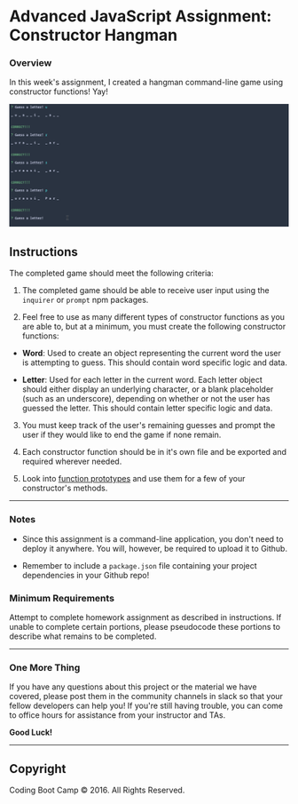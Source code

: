# Advanced JavaScript Assignment: Constructor Hangman

### Overview

In this week's assignment, I created a hangman command-line game using constructor functions! Yay!

![Hangman Cli](01-Hangman-Cli.gif)

## Instructions

The completed game should meet the following criteria:

1. The completed game should be able to receive user input using the `inquirer` or `prompt` npm packages.

2. Feel free to use as many different types of constructor functions as you are able to, but at a minimum, you must create the following constructor functions:

  * **Word**: Used to create an object representing the current word the user is attempting to guess. This should contain word specific logic and data.

  * **Letter**: Used for each letter in the current word. Each letter object should either display an underlying character, or a blank placeholder (such as an underscore), depending on whether or not the user has guessed the letter. This should contain letter specific logic and data.

3. You must keep track of the user's remaining guesses and prompt the user if they would like to end the game if none remain.

4. Each constructor function should be in it's own file and be exported and required wherever needed.

5. Look into [function prototypes](https://www.thecodeship.com/web-development/methods-within-constructor-vs-prototype-in-javascript/) and use them for a few of your constructor's methods.

- - -

### Notes

* Since this assignment is a command-line application, you don't need to deploy it anywhere. You will, however, be required to upload it to Github.

* Remember to include a `package.json` file containing your project dependencies in your Github repo!

### Minimum Requirements

Attempt to complete homework assignment as described in instructions. If unable to complete certain portions, please pseudocode these portions to describe what remains to be completed.

- - -

### One More Thing

If you have any questions about this project or the material we have covered, please post them in the community channels in slack so that your fellow developers can help you! If you're still having trouble, you can come to office hours for assistance from your instructor and TAs.

**Good Luck!**

- - -

## Copyright

Coding Boot Camp © 2016. All Rights Reserved.
